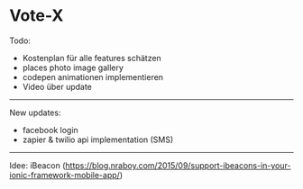 # Vote-X


Todo:

- Kostenplan für alle features schätzen
- places photo image gallery
- codepen animationen implementieren
- Video über update
_________________
New updates:

- facebook login 
- zapier & twilio api implementation (SMS)




__________________

Idee:	iBeacon (https://blog.nraboy.com/2015/09/support-ibeacons-in-your-ionic-framework-mobile-app/)